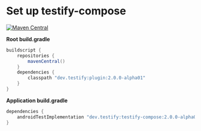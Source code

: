 # Set up testify-compose

<a href="https://search.maven.org/artifact/dev.testify/testify-compose"><img alt="Maven Central" src="https://img.shields.io/maven-central/v/dev.testify/testify-compose?color=%236e40ed&label=dev.testify%3Atestify-compose"/></a>

**Root build.gradle**
```groovy
buildscript {
    repositories {
        mavenCentral()
    }
    dependencies {
        classpath "dev.testify:plugin:2.0.0-alpha01"
    }
}
```

**Application build.gradle**
```groovy
dependencies {
    androidTestImplementation "dev.testify:testify-compose:2.0.0-alpha01"
}
```
